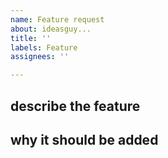 ```yaml
---
name: Feature request
about: ideasguy...
title: ''
labels: Feature
assignees: ''

---
```


## describe the feature


## why it should be added
